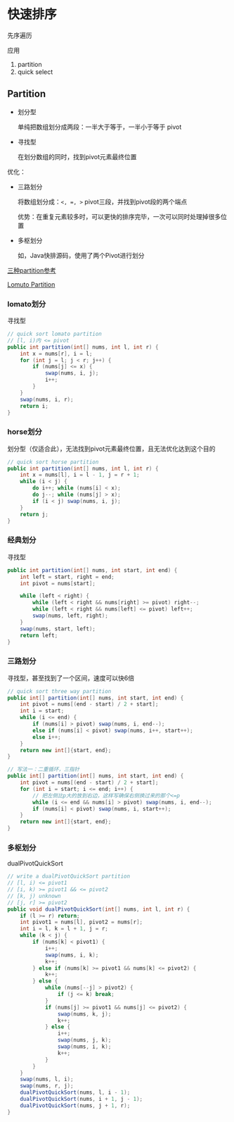 # 快速排序

先序遍历

应用

1. partition
2. quick select

## Partition

- 划分型
  
  单纯把数组划分成两段：一半大于等于，一半小于等于 pivot
- 寻找型
  
  在划分数组的同时，找到pivot元素最终位置

优化：

- 三路划分
  
  将数组划分成：`<, =, >` pivot三段，并找到pivot段的两个端点
  
  优势：在重复元素较多时，可以更快的排序完毕，一次可以同时处理掉很多位置
- 多枢划分
  
  如，Java快排源码，使用了两个Pivot进行划分

[三种partition参考](https://wenku.baidu.com/view/2cc7720e4873f242336c1eb91a37f111f1850db1.htm)

[Lomuto Partition](https://blog.csdn.net/qq_42902997/article/details/115773598)

### lomato划分

寻找型

```java
// quick sort lomato partition
// [l, i)内 <= pivot
public int partition(int[] nums, int l, int r) {
    int x = nums[r], i = l;
    for (int j = l; j < r; j++) {
        if (nums[j] <= x) {
            swap(nums, i, j);
            i++;
        }
    }
    swap(nums, i, r);
    return i;
}
```

### horse划分
划分型（仅适合此），无法找到pivot元素最终位置，且无法优化达到这个目的
```java
// quick sort horse partition
public int partition(int[] nums, int l, int r) {
    int x = nums[l], i = l - 1, j = r + 1;
    while (i < j) {
        do i++; while (nums[i] < x);
        do j--; while (nums[j] > x);
        if (i < j) swap(nums, i, j);
    }
    return j;
}
```

### 经典划分
寻找型
```java
public int partition(int[] nums, int start, int end) {
    int left = start, right = end;
    int pivot = nums[start];

    while (left < right) {
        while (left < right && nums[right] >= pivot) right--;
        while (left < right && nums[left] <= pivot) left++;
        swap(nums, left, right);
    }
    swap(nums, start, left);
    return left;
}
```

### 三路划分

寻找型，甚至找到了一个区间，速度可以快6倍

```java
// quick sort three way partition
public int[] partition(int[] nums, int start, int end) {
    int pivot = nums[(end - start) / 2 + start];
    int i = start;
    while (i <= end) {
        if (nums[i] > pivot) swap(nums, i, end--);
        else if (nums[i] < pivot) swap(nums, i++, start++);
        else i++;
    }
    return new int[]{start, end};
}
```

```java
// 写法一：二重循环，三指针
public int[] partition(int[] nums, int start, int end) {
    int pivot = nums[(end - start) / 2 + start];
    for (int i = start; i <= end; i++) {
        // 把左侧比p大的放到右边，这样写确保右侧换过来的那个<=p
        while (i <= end && nums[i] > pivot) swap(nums, i, end--);
        if (nums[i] < pivot) swap(nums, i, start++);
    }
    return new int[]{start, end};
}
```

### 多枢划分

dualPivotQuickSort
```java
// write a dualPivotQuickSort partition
// [l, i) <= pivot1
// [i, k) >= pivot1 && <= pivot2
// [k, j) unknown
// [j, r] >= pivot2
public void dualPivotQuickSort(int[] nums, int l, int r) {
    if (l >= r) return;
    int pivot1 = nums[l], pivot2 = nums[r];
    int i = l, k = l + 1, j = r;
    while (k < j) {
        if (nums[k] < pivot1) {
            i++;
            swap(nums, i, k);
            k++;
        } else if (nums[k] >= pivot1 && nums[k] <= pivot2) {
            k++;
        } else {
            while (nums[--j] > pivot2) {
                if (j <= k) break;
            }
            if (nums[j] >= pivot1 && nums[j] <= pivot2) {
                swap(nums, k, j);
                k++;
            } else {
                i++;
                swap(nums, j, k);
                swap(nums, i, k);
                k++;
            }
        }
    }
    swap(nums, l, i);
    swap(nums, r, j);
    dualPivotQuickSort(nums, l, i - 1);
    dualPivotQuickSort(nums, i + 1, j - 1);
    dualPivotQuickSort(nums, j + 1, r);
}
```
